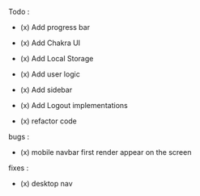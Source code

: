 Todo :

- (x) Add progress bar
- (x) Add Chakra UI
- (x) Add Local Storage
- (x) Add user logic
- (x) Add sidebar
- (x) Add Logout implementations

- (x) refactor code

bugs :

- (x) mobile navbar first render appear on the screen

fixes :

- (x) desktop nav
